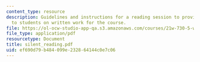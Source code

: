```yaml
---
content_type: resource
description: Guidelines and instructions for a reading session to provide feedback
  to students on written work for the course.
file: https://ol-ocw-studio-app-qa.s3.amazonaws.com/courses/21w-730-5-writing-on-contemporary-issues-imagining-the-future-fall-2007/ef690d79b484099e232864144c0e7c06_silent_reading.pdf
file_type: application/pdf
resourcetype: Document
title: silent_reading.pdf
uid: ef690d79-b484-099e-2328-64144c0e7c06
---
```

